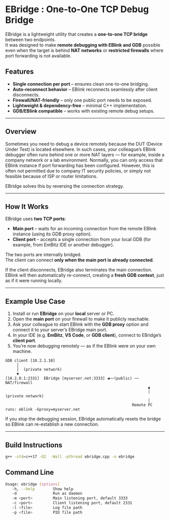 # EBridge : One-to-One TCP Debug Bridge

EBridge is a lightweight utility that creates a **one-to-one TCP bridge** between two endpoints.  
It was designed to make **remote debugging with EBlink and GDB** possible even when the target
is behind **NAT networks** or **restricted firewalls** where port forwarding is not available.

## Features

-  **Single connection per port** – ensures clean one-to-one bridging.  
-  **Auto-reconnect behavior** – EBlink reconnects seamlessly after client disconnects.  
-  **Firewall/NAT-friendly** – only one public port needs to be exposed.  
-  **Lightweight & dependency-free** – minimal C++ implementation.  
-  **GDB/EBlink compatible** – works with existing remote debug setups.

---

## Overview

Sometimes you need to debug a device remotely because the DUT (Device Under Test) is located elsewhere.
In such cases, your colleague’s EBlink debugger often runs behind one or more NAT layers — for example, inside a company network or a lab environment.
Normally, you can only access that EBlink instance if port forwarding has been configured.
However, this is often not permitted due to company IT security policies, or simply not feasible because of ISP or router limitations.

EBridge solves this by reversing the connection strategy.

---

## How It Works

EBridge uses **two TCP ports**:

- **Main port** – waits for an incoming connection from the remote EBlink instance (using its GDB proxy option).  
- **Client port** – accepts a single connection from your local GDB (for example, from EmBitz IDE or another debugger).

The two ports are internally bridged.  
The client can connect **only when the main port is already connected**.

If the client disconnects, EBridge also terminates the main connection.  
EBlink will then automatically re-connect, creating a **fresh GDB context**, just as if it were running locally.

---

## Example Use Case

1. Install or run **EBridge** on your **local** server or PC.  
2. Open the **main port** on your firewall to make it publicly reachable.  
3. Ask your colleague to start EBlink with the **GDB proxy** option and connect it to your server’s EBridge main port.  
4. In your IDE (e.g. **EmBitz**, **VS Code**, or **GDB client**), connect to EBridge’s **client port**.  
5. You’re now debugging remotely — as if the EBlink were on your own machine.

```text
GDB client [10.2.1.10]
     │
     │  (private network)
     ▼
[10.2.0.1:2331]  EBridge [myserver.net:3333] ◀──(public) ── NAT/firewall 
                                                               ▲
                                                               │ (private network)
                                                               │
                                                        Remote PC runs: eblink -Gproxy=myserver.net
```                                                                   

If you stop the debugging session, EBridge automatically resets the bridge so EBlink can
re-establish a new connection.


---

## Build Instructions
```bash
g++ -std=c++17 -O2  -Wall -pthread ebridge.cpp -o ebridge
```

## Command Line

```bash
Usage: ebridge [options]
   -h, --help        Show help
   -d                Run as daemon
   -m <port>         Main listening port, default 3333
   -c <port>         Client listening port, default 2331
   -l <file>         Log file path
   -p <file>         PID file path
